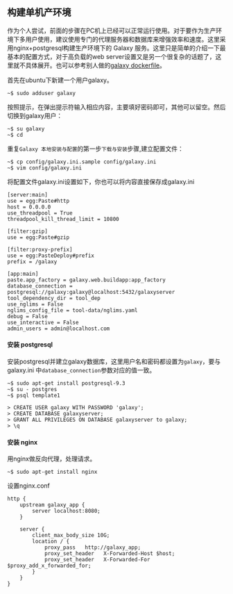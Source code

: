 ## 构建单机产环境

作为个人尝试，前面的步骤在PC机上已经可以正常运行使用。对于要作为生产环境下多用户使用，建议使用专门的代理服务器和数据库来增强效率和速度。这里采用nginx+postgresql构建生产环境下的 Galaxy 服务。这里只是简单的介绍一下最基本的配置方式，对于高负载的web server设置又是另一个很复杂的话题了，这里就不具体展开。也可以参考别人做的[galaxy dockerfile](https://registry.hub.docker.com/u/bgruening/galaxy-stable/dockerfile/)。

首先在ubuntu下新建一个用户galaxy。

```
~$ sudo adduser galaxy
```

按照提示，在弹出提示符输入相应内容，主要填好密码即可，其他可以留空。然后切换到galaxy用户：

```
~$ su galaxy
~$ cd
```

重复`Galaxy 本地安装与配置`的第一步`下载与安装`步骤,建立配置文件：
```
~$ cp config/galaxy.ini.sample config/galaxy.ini
~$ vim config/galaxy.ini
```

将配置文件galaxy.ini设置如下，你也可以将内容直接保存成galaxy.ini

```
[server:main]
use = egg:Paste#http
host = 0.0.0.0
use_threadpool = True
threadpool_kill_thread_limit = 10800

[filter:gzip]
use = egg:Paste#gzip

[filter:proxy-prefix]
use = egg:PasteDeploy#prefix
prefix = /galaxy

[app:main]
paste.app_factory = galaxy.web.buildapp:app_factory
database_connection = postgresql://galaxy:galaxy@localhost:5432/galaxyserver
tool_dependency_dir = tool_dep
use_nglims = False
nglims_config_file = tool-data/nglims.yaml
debug = False
use_interactive = False
admin_users = admin@localhost.com
```

#### 安装 postgresql

安装postgresql并建立galaxy数据库，这里用户名和密码都设置为`galaxy`，要与 galaxy.ini 中`database_connection`参数对应的值一致。

```
~$ sudo apt-get install postgresql-9.3
~$ su - postgres
~$ psql template1

> CREATE USER galaxy WITH PASSWORD 'galaxy';
> CREATE DATABASE galaxyserver;
> GRANT ALL PRIVILEGES ON DATABASE galaxyserver to galaxy;
> \q
```

#### 安装 nginx

用nginx做反向代理，处理请求。

```
~$ sudo apt-get install nginx
```

设置nginx.conf

```
http {
    upstream galaxy_app {
        server localhost:8080;
    }

    server {
        client_max_body_size 10G;
        location / {
            proxy_pass   http://galaxy_app;
            proxy_set_header   X-Forwarded-Host $host;
            proxy_set_header   X-Forwarded-For  $proxy_add_x_forwarded_for;
        }
    }
}
```
